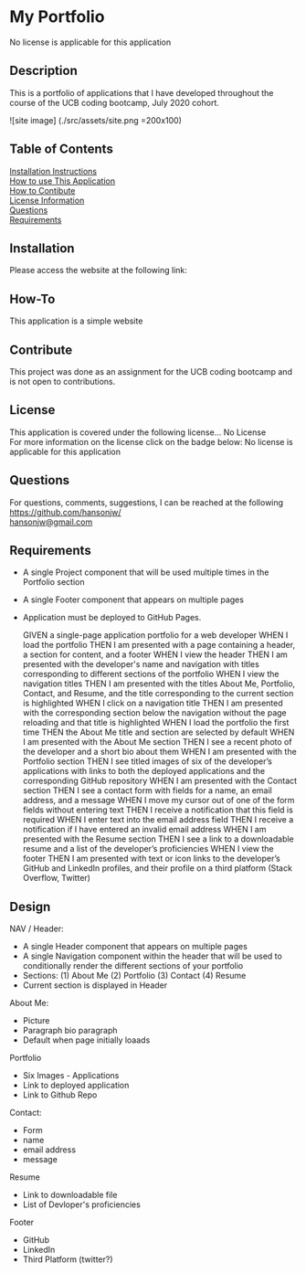 # My Portfolio  
No license is applicable for this application

## Description
This is a portfolio of applications that I have developed throughout the course of the UCB coding bootcamp, July 2020 cohort.

![site image]
(./src/assets/site.png =200x100)

## Table of Contents
[Installation Instructions](#installation)  
[How to use This Application](#how-to)  
[How to Contibute](#contribute)  
[License Information](#license)  
[Questions](#questions)  
[Requirements](#requirements)

## Installation
Please access the website at the following link:

## How-To
This application is a simple website

## Contribute
This project was done as an assignment for the UCB coding bootcamp and is not open to contributions.

## License
This application is covered under the following license...
No License  
For more information on the license click on the badge below:
No license is applicable for this application

## Questions
For questions, comments, suggestions, I can be reached at the following  
https://github.com/hansonjw/  
hansonjw@gmail.com

## Requirements

- A single Project component that will be used multiple times in the Portfolio section
- A single Footer component that appears on multiple pages
- Application must be deployed to GitHub Pages.

    GIVEN a single-page application portfolio for a web developer
    WHEN I load the portfolio
    THEN I am presented with a page containing a header, a section for content, and a footer
    WHEN I view the header
    THEN I am presented with the developer's name and navigation with titles corresponding to different sections of the portfolio
    WHEN I view the navigation titles
    THEN I am presented with the titles About Me, Portfolio, Contact, and Resume, and the title corresponding to the current section is highlighted
    WHEN I click on a navigation title
    THEN I am presented with the corresponding section below the navigation without the page reloading and that title is highlighted
    WHEN I load the portfolio the first time
    THEN the About Me title and section are selected by default
    WHEN I am presented with the About Me section
    THEN I see a recent photo of the developer and a short bio about them
    WHEN I am presented with the Portfolio section
    THEN I see titled images of six of the developer’s applications with links to both the deployed applications and the corresponding GitHub repository
    WHEN I am presented with the Contact section
    THEN I see a contact form with fields for a name, an email address, and a message
    WHEN I move my cursor out of one of the form fields without entering text
    THEN I receive a notification that this field is required
    WHEN I enter text into the email address field
    THEN I receive a notification if I have entered an invalid email address
    WHEN I am presented with the Resume section
    THEN I see a link to a downloadable resume and a list of the developer’s proficiencies
    WHEN I view the footer
    THEN I am presented with text or icon links to the developer’s GitHub and LinkedIn profiles, and their profile on a third platform (Stack Overflow, Twitter) 

## Design
NAV / Header:
- A single Header component that appears on multiple pages
- A single Navigation component within the header that will be used to conditionally render the different sections of your portfolio
- Sections:
    (1) About Me
    (2) Portfolio
    (3) Contact
    (4) Resume
- Current section is displayed in Header

About Me:
- Picture
- Paragraph bio paragraph
- Default when page initially loaads

Portfolio
- Six Images - Applications
- Link to deployed application
- Link to Github Repo

Contact:
- Form
- name
- email address
- message

Resume
- Link to downloadable file
- List of Devloper's proficiencies

Footer
- GitHub
- LinkedIn
- Third Platform (twitter?)
